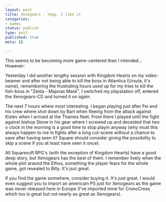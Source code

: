 ```yaml
---
layout: post
title: Xenogears - Yepp. I like it
categories:
- Games
status: publish
type: post
published: true
meta: {}

---
```

This seems to be becoming more game-centered than I intended... However:

Yesterday I did another lengthy session with Kingdom Hearts on my video-beamer and after not being able to kill the boss in Atlantica (Ursula, it's name), remembering the frustrating hours used up for my tries to kill the fish-boss in "Zelda - Majoras Mask", I switched my playstation off, entered the Xenogears-CD and turned it on again.

The next 7 hours where most interesting. I began playing just after Fei and his crew where shot down by Bart when fleeing from the attack against Kislev when I arrived at the Thames fleet. From there I played until the fight against bishop Stone in his gear where I screwed up and deceided that two o clock in the morning is a good time to stop playin anyway (why must this always happen to me in fights after a long cut-scene without a chance to save after having seen it? Square should consider giving the possibility to skip a scene if you at least have seen it once).

All Squaresoft RPG's (with the exception of Kingdom Hearts) have a good deep story, but Xenogears has the best of them. I remember lively when the whole plot araund the Ethos, something the player fears for the whole game, got revealed to Billy. It's jsut great.

If you find the game somwhere, consider buying it. It's just great. I would even suggest you to import an americain PS just for Xenogears as the game was never released here in Europe (I've imported mine for CronoCross which too is great but not nearly as great as Xenogears).
